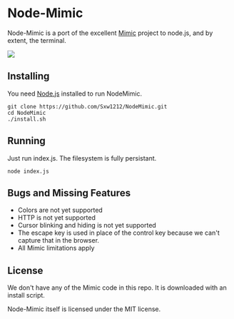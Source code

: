 # Node-Mimic

Node-Mimic is a port of the excellent [Mimic](https://github.com/1lann/Mimic)
project to node.js, and by extent, the terminal.

![](https://github.com/Sxw1212/NodeMimic/blob/master/img/ScreenShot.png)

## Installing

You need [Node.js](https://nodejs.org) installed to run NodeMimic.

    git clone https://github.com/Sxw1212/NodeMimic.git
    cd NodeMimic
    ./install.sh

## Running

Just run index.js. The filesystem is fully persistant.

    node index.js

## Bugs and Missing Features

- Colors are not yet supported
- HTTP is not yet supported
- Cursor blinking and hiding is not yet supported
- The escape key is used in place of the control key because we can't capture
that in the browser.
- All Mimic limitations apply

## License

We don't have any of the Mimic code in this repo. It is downloaded with an
install script.

Node-Mimic itself is licensed under the MIT license.
